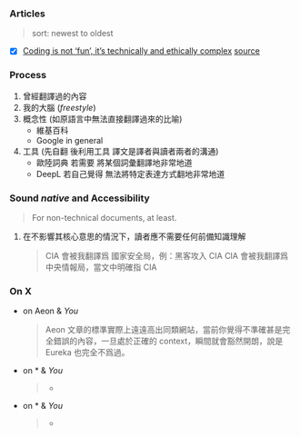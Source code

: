 
### Articles
> sort: newest to oldest
- [x] [Coding is not ‘fun’, it’s technically and ethically complex](./001-coding-is-not-fun-it-s-technically-and-ethically-complex.md) [source](https://aeon.co/ideas/coding-is-not-fun-it-s-technically-and-ethically-complex)


### Process
1. 曾經翻譯過的內容
2. 我的大腦 (*freestyle*)
3. 概念性 (如原語言中無法直接翻譯過來的比喻)
    - 維基百科
    - Google in general
4. 工具 (先自翻 後利用工具 譯文是譯者與讀者兩者的溝通)
   - 歐陸詞典 若需要 將某個詞彙翻譯地非常地道
   - DeepL 若自己覺得 無法將特定表達方式翻地非常地道

### Sound *native* and Accessibility
> For non-technical documents, at least.
1. 在不影響其核心意思的情況下，讀者應不需要任何前備知識理解
    > CIA 會被我翻譯爲 國家安全局，例：黑客攻入 CIA
    > CIA 會被我翻譯爲 中央情報局，當文中明確指 CIA

### On X
- on Aeon & *You*
    > Aeon 文章的標準實際上遠遠高出同類網站，當前你覺得不準確甚是完全錯誤的內容，一旦處於正確的 context，瞬間就會豁然開朗，說是 Eureka 也完全不爲過。
- on * & *You*
    > *
- on * & *You*
    > *
